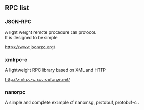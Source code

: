 ## RPC list
  
### JSON-RPC
  
A light weight remote procedure call protocol.  
It is designed to be simple!  
  
https://www.jsonrpc.org/  
  
  
### xmlrpc-c
  
A lightweight RPC library based on XML and HTTP  
  
http://xmlrpc-c.sourceforge.net/  
  
### nanorpc
  
A simple and complete example of nanomsg, protobuf, protobuf-c .  
